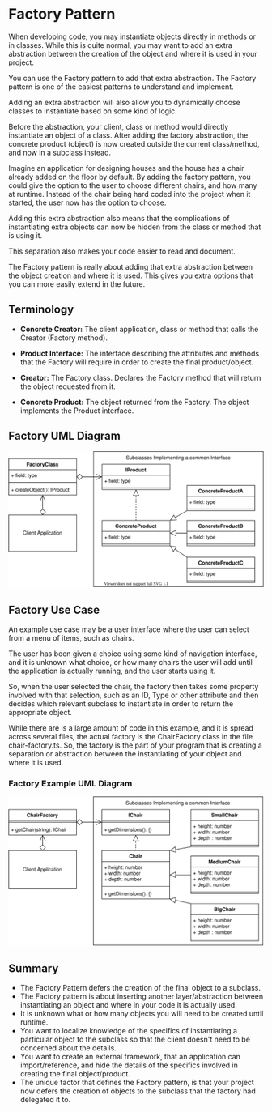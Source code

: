 # Factory Pattern

When developing code, you may instantiate objects directly in methods or in classes. While this is quite normal, you may want to add an extra abstraction between the creation of the object and where it is used in your project.

You can use the Factory pattern to add that extra abstraction. The Factory pattern is one of the easiest patterns to understand and implement.

Adding an extra abstraction will also allow you to dynamically choose classes to instantiate based on some kind of logic.

Before the abstraction, your client, class or method would directly instantiate an object of a class. After adding the factory abstraction, the concrete product (object) is now created outside the current class/method, and now in a subclass instead.

Imagine an application for designing houses and the house has a chair already added on the floor by default. By adding the factory pattern, you could give the option to the user to choose different chairs, and how many at runtime. Instead of the chair being hard coded into the project when it started, the user now has the option to choose.

Adding this extra abstraction also means that the complications of instantiating extra objects can now be hidden from the class or method that is using it.

This separation also makes your code easier to read and document.

The Factory pattern is really about adding that extra abstraction between the object creation and where it is used. This gives you extra options that you can more easily extend in the future.

## Terminology

- **Concrete Creator:** The client application, class or method that calls the Creator (Factory method).

- **Product Interface:** The interface describing the attributes and methods that the Factory will require in order to create the final product/object.

- **Creator:** The Factory class. Declares the Factory method that will return the object requested from it.

- **Concrete Product:** The object returned from the Factory. The object implements the Product interface.

## Factory UML Diagram

![factory concept](diagrams/factory_concept.svg)

## Factory Use Case

An example use case may be a user interface where the user can select from a menu of items, such as chairs.

The user has been given a choice using some kind of navigation interface, and it is unknown what choice, or how many chairs the user will add until the application is actually running, and the user starts using it.

So, when the user selected the chair, the factory then takes some property involved with that selection, such as an ID, Type or other attribute and then decides which relevant subclass to instantiate in order to return the appropriate object.

While there are is a large amount of code in this example, and it is spread across several files, the actual factory is the ChairFactory class in the file chair-factory.ts. So, the factory is the part of your program that is creating a separation or abstraction between the instantiating of your object and where it is used.

### Factory Example UML Diagram

![factory example](diagrams/factory_example.svg)

## Summary

- The Factory Pattern defers the creation of the final object to a subclass.
- The Factory pattern is about inserting another layer/abstraction between instantiating an object and where in your code it is actually used.
- It is unknown what or how many objects you will need to be created until runtime.
- You want to localize knowledge of the specifics of instantiating a particular object to the subclass so that the client doesn't need to be concerned about the details.
- You want to create an external framework, that an application can import/reference, and hide the details of the specifics involved in creating the final object/product.
- The unique factor that defines the Factory pattern, is that your project now defers the creation of objects to the subclass that the factory had delegated it to.
